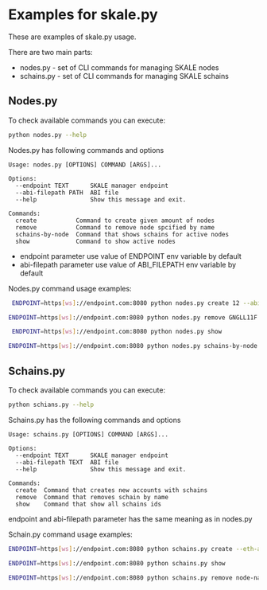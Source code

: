 # Examples for skale.py

These are examples of skale.py usage. 

There are two main parts:

-   nodes.py - set of CLI commands for managing SKALE nodes
-   schains.py - set of CLI commands for managing SKALE schains


## Nodes.py

To check available commands you can execute:

```bash
python nodes.py --help 
```

Nodes.py has following commands and options

    Usage: nodes.py [OPTIONS] COMMAND [ARGS]...

    Options:
      --endpoint TEXT      SKALE manager endpoint
      --abi-filepath PATH  ABI file
      --help               Show this message and exit.

    Commands:
      create           Command to create given amount of nodes
      remove           Command to remove node spcified by name
      schains-by-node  Command that shows schains for active nodes
      show             Command to show active nodes

-   endpoint parameter use value of ENDPOINT env variable by default 
-   abi-filepath parameter use value of ABI_FILEPATH env variable by default 

Nodes.py command usage examples:

```bash
 ENDPOINT=https[ws]://endpoint.com:8080 python nodes.py create 12 --abi-filepath ~/abi-file
```

```bash
ENDPOINT=https[ws]://endpoint.com:8080 python nodes.py remove GNGLL11F
```

```bash
 ENDPOINT=https[ws]://endpoint.com:8080 python nodes.py show
```

```bash
ENDPOINT=https[ws]://endpoint.com:8080 python nodes.py schains-by-node --save-to ~/dir
```

## Schains.py

To check available commands you can execute:

```bash
python schians.py --help 
```

Schains.py has the following commands and options

    Usage: schains.py [OPTIONS] COMMAND [ARGS]...

    Options:
      --endpoint TEXT      SKALE manager endpoint
      --abi-filepath TEXT  ABI file
      --help               Show this message and exit.

    Commands:
      create  Command that creates new accounts with schains
      remove  Command that removes schain by name
      show    Command that show all schains ids

endpoint and abi-filepath parameter has the same meaning as in nodes.py

Schain.py command usage examples:

```bash
ENDPOINT=https[ws]://endpoint.com:8080 python schains.py create --eth-amount 100 --skale-amount 1230 --save-to creds   
```

```bash
ENDPOINT=https[ws]://endpoint.com:8080 python schains.py show
```

```bash
ENDPOINT=https[ws]://endpoint.com:8080 python schains.py remove node-name
```

